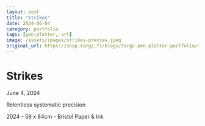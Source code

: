 ```yaml
---
layout: post
title: "Strikes"
date: 2024-06-04
category: portfolio
tags: [pen-plotter, art]
image: /assets/images/strikes-preview.jpeg
original_url: https://shop.targz.fr/blogs/targz-pen-plotter-portfolio/strikes
---
```



# Strikes
June 4, 2024

Relentless systematic precision

2024 - 59 x 84cm - Bristol Paper & Ink
